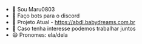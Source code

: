 - 👋 Sou Maru0803
- 👀 Faço bots para o discord
- 🌱 Projeto Atual - https://abdl.babydreams.com.br
- 💞️ Caso tenha interesse podemos trabalhar juntos 
- 😄 Pronomes: ela/dela
